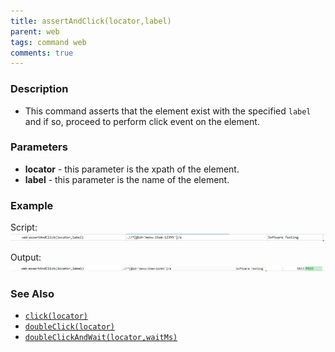 ```yaml
---
title: assertAndClick(locator,label)
parent: web
tags: command web
comments: true
---
```


### Description
- This command asserts that the element exist with the specified `label` and if so, proceed to perform click event on 
the element.


### Parameters
- **locator** - this parameter is the xpath of the element.
- **label** - this parameter is the name of the element.


### Example
Script:<br/>
![](image/assertAndClick_01.png)

Output:<br/>
![](image/assertAndClick_02.png)


### See Also
- [`click(locator)`](click(locator).html)
- [`doubleClick(locator)`](doubleClick(locator).html)
- [`doubleClickAndWait(locator,waitMs)`](doubleClickAndWait(locator,waitMs).html)
